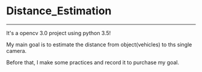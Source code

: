 # Distance_Estimation
---
It's a opencv 3.0 project using python 3.5!  

My main goal is to estimate the distance from object(vehicles) to ths single camera.  

Before that, I make some practices and record it to purchase my goal.

